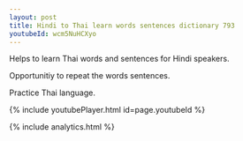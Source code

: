 ```yaml
---
layout: post
title: Hindi to Thai learn words sentences dictionary 793 
youtubeId: wcm5NuHCXyo
---
```

 
 
Helps to learn Thai words and sentences for Hindi speakers.

Opportunitiy to repeat the words sentences. 

Practice Thai language. 
 
{% include youtubePlayer.html id=page.youtubeId %}
 
 
{% include analytics.html %}